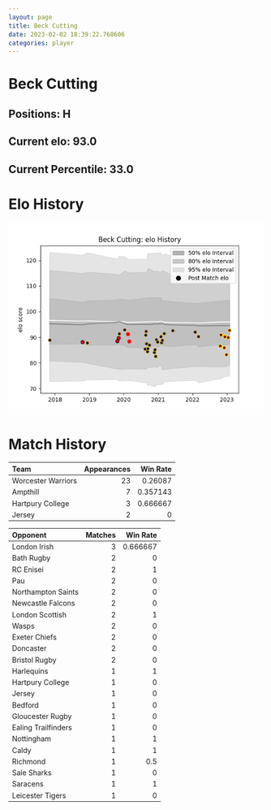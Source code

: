 ```yaml
---  
layout: page  
title: Beck Cutting  
date: 2023-02-02 18:39:22.768606  
categories: player  
---
```

# Beck Cutting

## Positions: H

## Current elo: 93.0

## Current Percentile: 33.0

# Elo History


![elo history](history_BeckCutting.png)
# Match History


| Team               |   Appearances |   Win Rate |
|:-------------------|--------------:|-----------:|
| Worcester Warriors |            23 |   0.26087  |
| Ampthill           |             7 |   0.357143 |
| Hartpury College   |             3 |   0.666667 |
| Jersey             |             2 |   0        |

| Opponent            |   Matches |   Win Rate |
|:--------------------|----------:|-----------:|
| London Irish        |         3 |   0.666667 |
| Bath Rugby          |         2 |   0        |
| RC Enisei           |         2 |   1        |
| Pau                 |         2 |   0        |
| Northampton Saints  |         2 |   0        |
| Newcastle Falcons   |         2 |   0        |
| London Scottish     |         2 |   1        |
| Wasps               |         2 |   0        |
| Exeter Chiefs       |         2 |   0        |
| Doncaster           |         2 |   0        |
| Bristol Rugby       |         2 |   0        |
| Harlequins          |         1 |   1        |
| Hartpury College    |         1 |   0        |
| Jersey              |         1 |   0        |
| Bedford             |         1 |   0        |
| Gloucester Rugby    |         1 |   0        |
| Ealing Trailfinders |         1 |   0        |
| Nottingham          |         1 |   1        |
| Caldy               |         1 |   1        |
| Richmond            |         1 |   0.5      |
| Sale Sharks         |         1 |   0        |
| Saracens            |         1 |   1        |
| Leicester Tigers    |         1 |   0        |